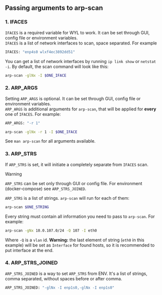## Passing arguments to arp-scan

### 1. IFACES

`IFACES` is a required variable for WYL to work. It can be set through GUI, config file or environment variables.   
`IFACES` is a list of network interfaces to scan, space separated. For example 
```sh
IFACES: "enp4s0 wlxf4ec3892dd51"
```
You can get a list of network interfaces by running `ip link show` or `netstat -i`.
By default, the scan command will look like this:
```sh
arp-scan -glNx -I $ONE_IFACE
```

### 2. ARP_ARGS
Setting `ARP_ARGS` is optional. It can be set through GUI, config file or environment variables.   
`ARP_ARGS` is additional arguments for `arp-scan`, that will be applied for **every** one of `IFACES`. For example:
```sh
ARP_ARGS: "-r 1"
```
```sh
arp-scan -glNx -r 1 -I $ONE_IFACE
```
See `man arp-scan` for all arguments available.   


### 3. ARP_STRS
If `ARP_STRS` is set, it will initiate a completely separate from `IFACES` scan.   
> [!WARNING]   
> `ARP_STRS` can be set only through GUI or config file. For environment (docker-compose) see `ARP_STRS_JOINED`.   

`ARP_STRS` is a list of strings. `arp-scan` will run for each of them:
```sh
arp-scan $ONE_STRING
```
Every string must contain all information you need to pass to `arp-scan`. For example:
```sh
arp-scan -gNx 10.0.107.0/24 -Q 107 -I eth0
```
Where `-Q` is a `vlan` id. **Warning:** the last element of string (`eth0` in this example) will be set as `Interface` for found hosts, so it is recommended to put interface at the end.

### 4. ARP_STRS_JOINED
`ARP_STRS_JOINED` is a way to set `ARP_STRS` from ENV. It's a list of strings, comma separated, without spaces before or after comma.
```sh
ARP_STRS_JOINED: "-glNx -I enp1s0,-glNx -I enp1s0"
```